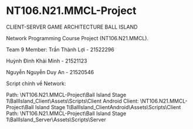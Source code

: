 # NT106.N21.MMCL-Project
CLIENT-SERVER GAME ARCHITECTURE BALL ISLAND

Network Programming Course Project (NT106.N21.MMCL).

Team 9 
Member:
Trần Thành Lợi - 21522296 


Huỳnh Đình Khải Minh -  21521123


Nguyễn Nguyễn Duy An - 21520546

Script chính về Network: 

Path: \NT106.N21.MMCL-Project\Ball Island Stage 1\BallIsland_Client\Assets\Scripts\Client
  Android Client: \NT106.N21.MMCL-Project\Ball Island Stage 1\BallIsland_ClientAndroid\Assets\Scripts\Client
Path: \NT106.N21.MMCL-Project\Ball Island Stage 1\BallIsland_Server\Assets\Scripts\Server
